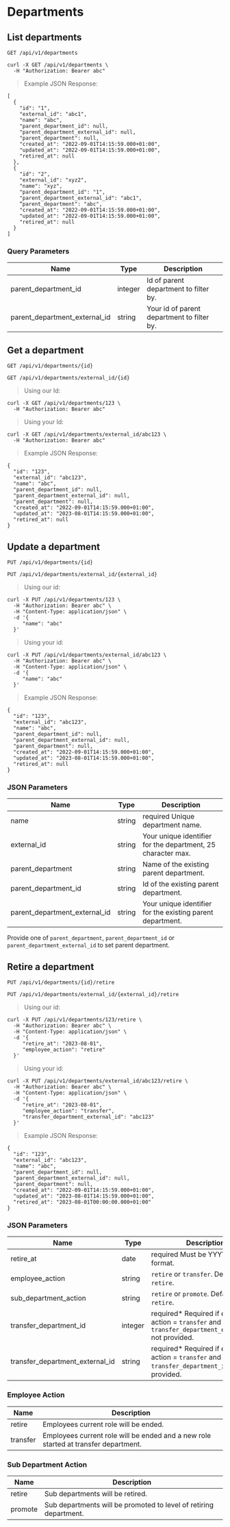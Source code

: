 # Departments

## List departments
`GET /api/v1/departments`

```
curl -X GET /api/v1/departments \
  -H "Authorization: Bearer abc"
```

> Example JSON Response:

```
[
  {
    "id": "1",
    "external_id": "abc1",
    "name": "abc",
    "parent_department_id": null,
    "parent_department_external_id": null,
    "parent_department": null,
    "created_at": "2022-09-01T14:15:59.000+01:00",
    "updated_at": "2022-09-01T14:15:59.000+01:00",
    "retired_at": null
  },
  {
    "id": "2",
    "external_id": "xyz2",
    "name": "xyz",
    "parent_department_id": "1",
    "parent_department_external_id": "abc1",
    “parent_department": "abc",
    "created_at": "2022-09-01T14:15:59.000+01:00",
    "updated_at": "2022-09-01T14:15:59.000+01:00",
    "retired_at": null
  }
]
```

### Query Parameters

Name | Type | Description
--------- | ------- | -----------
parent_department_id | integer | Id of parent department to filter by.
parent_department_external_id | string | Your id of parent department to filter by.

## Get a department
`GET /api/v1/departments/{id}`

`GET /api/v1/departments/external_id/{id}`

> Using our Id:

```
curl -X GET /api/v1/departments/123 \
  -H "Authorization: Bearer abc"
```

> Using your Id:

```
curl -X GET /api/v1/departments/external_id/abc123 \
  -H "Authorization: Bearer abc"
```

> Example JSON Response:

```
{
  "id": "123",
  "external_id": "abc123",
  "name": "abc",
  "parent_department_id": null,
  "parent_department_external_id": null,
  "parent_department": null,
  "created_at": "2022-09-01T14:15:59.000+01:00",
  "updated_at": "2023-08-01T14:15:59.000+01:00",
  "retired_at": null
}
```

## Update a department
`PUT /api/v1/departments/{id}`

`PUT /api/v1/departments/external_id/{external_id}`

> Using our id:

```
curl -X PUT /api/v1/departments/123 \
  -H "Authorization: Bearer abc" \
  -H "Content-Type: application/json" \
  -d '{
     "name": "abc"
  }' 
```

> Using your id:

```
curl -X PUT /api/v1/departments/external_id/abc123 \
  -H "Authorization: Bearer abc" \
  -H "Content-Type: application/json" \
  -d '{
     "name": "abc"
  }' 
```

> Example JSON Response:

```
{
  "id": "123",
  "external_id": "abc123",
  "name": "abc",
  "parent_department_id": null,
  "parent_department_external_id": null,
  "parent_department": null,
  "created_at": "2022-09-01T14:15:59.000+01:00",
  "updated_at": "2023-08-01T14:15:59.000+01:00",
  "retired_at": null
}
```

### JSON Parameters

Name | Type | Description
--------- | ------- | -----------
name | string | <span class="label label-info">required</span> Unique department name.
external_id | string | Your unique identifier for the department, 25 character max.
parent_department | string | Name of the existing parent department.
parent_department_id | string | Id of the existing parent department.
parent_department_external_id | string | Your unique identifier for the existing parent department.

<aside class="notice notice-info">
  Provide one of <code>parent_department</code>, <code>parent_department_id</code> or <code>parent_department_external_id</code> to set parent department.
</aside>

## Retire a department
`PUT /api/v1/departments/{id}/retire`

`PUT /api/v1/departments/external_id/{external_id}/retire`

> Using our id:

```
curl -X PUT /api/v1/departments/123/retire \
  -H "Authorization: Bearer abc" \
  -H "Content-Type: application/json" \
  -d '{
     "retire_at": "2023-08-01",
     "employee_action": "retire"
  }' 
```

> Using your id:

```
curl -X PUT /api/v1/departments/external_id/abc123/retire \
  -H "Authorization: Bearer abc" \
  -H "Content-Type: application/json" \
  -d '{
     "retire_at": "2023-08-01",
     "employee_action": "transfer",
     "transfer_department_external_id": "abc123"
  }' 
```

> Example JSON Response:

```
{
  "id": "123",
  "external_id": "abc123",
  "name": "abc",
  "parent_department_id": null,
  "parent_department_external_id": null,
  "parent_department": null,
  "created_at": "2022-09-01T14:15:59.000+01:00",
  "updated_at": "2023-08-01T14:15:59.000+01:00",
  "retired_at": "2023-08-01T00:00:00.000+01:00"
}
```

### JSON Parameters

Name | Type | Description
--------- | ------- | -----------
retire_at | date | <span class="label label-info">required</span> Must be YYYY-MM-DD format.
employee_action | string | `retire` or `transfer`. Defaults to `retire`.
sub_department_action | string | `retire` or `promote`. Defaults to `retire`.
transfer_department_id | integer | <span class="label label-info">required*</span> Required if employee action = `transfer` and `transfer_department_external_id` not provided.
transfer_department_external_id | string | <span class="label label-info">required*</span> Required if employee action = `transfer` and `transfer_department_id` not provided.

### Employee Action

Name | Description
----- | ----------
retire | Employees current role will be ended.
transfer | Employees current role will be ended and a new role started at transfer department.

### Sub Department Action

Name | Description
----- | ----------
retire | Sub departments will be retired.
promote | Sub departments will be promoted to level of retiring department.
